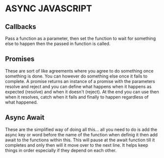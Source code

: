 # ASYNC JAVASCRIPT

## Callbacks
Pass a function as a parameter, then set the function to wait for something else to happen then the passed in function is called.

## Promises
These are sort of like agreements where you agree to do something once something is done. You can however do something else once it fails to complete. A promise returns an instance of a promise with the parameters resolve and reject and you can define what happens when it happens as expected (resolve) and when it doesn't (reject). At the end you can use then when it resolves, catch when it fails and finally to happen regardless of what happened.

## Async Await
These are the simplified way of doing all this... all you need to do is add the async key or word before the name of the function when definig it then add await to the functions within this. This will pause at the await function till it completes and only then will it move over to the next line. It helps keep things in order especially if they depend on each other.